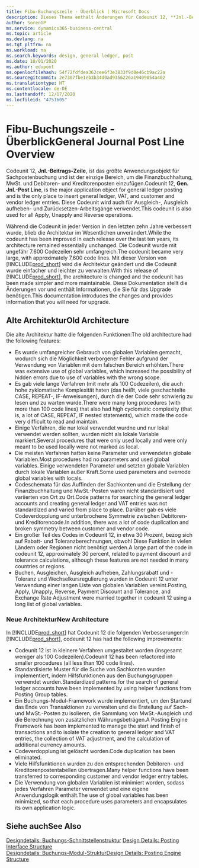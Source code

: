 ```yaml
---
title: Fibu-Buchungszeile - Überblick | Microsoft Docs
description: Dieses Thema enthält Änderungen für Codeunit 12, **Jnl.-Beitrags-Zeile**, welche das größte Anwendungsobjekt für Sachpostenbuchung ist und der einzige Bereich, um in der Finanzbuchhaltung MwSt. und Debitoren- und Kreditorenposten einzufügen.
author: SorenGP
ms.service: dynamics365-business-central
ms.topic: article
ms.devlang: na
ms.tgt_pltfrm: na
ms.workload: na
ms.search.keywords: design, general ledger, post
ms.date: 10/01/2020
ms.author: edupont
ms.openlocfilehash: 54f72fdfdea362cee6f3e3833f9d0e46cb9ac22a
ms.sourcegitcommit: 2e7307fbe1eb3b34d0ad9356226a19409054a402
ms.translationtype: HT
ms.contentlocale: de-DE
ms.lasthandoff: 12/17/2020
ms.locfileid: "4751605"
---
```

# <a name="general-journal-post-line-overview"></a><span data-ttu-id="fa408-103">Fibu-Buchungszeile - Überblick</span><span class="sxs-lookup"><span data-stu-id="fa408-103">General Journal Post Line Overview</span></span>
<span data-ttu-id="fa408-104">Codeunit 12, **Jnl.-Beitrags-Zeile**, ist das größte Anwendungsobjekt für Sachpostenbuchung und ist der einzige Bereich, um die Finanzbuchhaltung, MwSt. und Debitoren- und Kreditorenposten einzufügen.</span><span class="sxs-lookup"><span data-stu-id="fa408-104">Codeunit 12, **Gen. Jnl.-Post Line**, is the major application object for general ledger posting and is the only place to insert general ledger, VAT, and customer and vendor ledger entries.</span></span> <span data-ttu-id="fa408-105">Diese Codeunit wird auch für Ausgleich-, Ausgleich aufheben- und Zurücksetzen-Arbeitsgänge verwendet.</span><span class="sxs-lookup"><span data-stu-id="fa408-105">This codeunit is also used for all Apply, Unapply and Reverse operations.</span></span>  
  
<span data-ttu-id="fa408-106">Während die Codeunit in jeder Version in den letzten zehn Jahre verbessert wurde, blieb die Architektur im Wesentlichen unverändert.</span><span class="sxs-lookup"><span data-stu-id="fa408-106">While the codeunit has been improved in each release over the last ten years, its architecture remained essentially unchanged.</span></span> <span data-ttu-id="fa408-107">Die Codeunit wurde mit ungefähr 7.600 Codezeilen sehr umfangreich.</span><span class="sxs-lookup"><span data-stu-id="fa408-107">The codeunit became very large, with approximately 7,600 code lines.</span></span> <span data-ttu-id="fa408-108">Mit dieser Version von [!INCLUDE[prod_short](includes/prod_short.md)] wird die Architektur geändert und die Codeunit wurde einfacher und leichter zu verwalten.</span><span class="sxs-lookup"><span data-stu-id="fa408-108">With this release of [!INCLUDE[prod_short](includes/prod_short.md)], the architecture is changed and the codeunit has been made simpler and more maintainable.</span></span> <span data-ttu-id="fa408-109">Diese Dokumentation stellt die Änderungen vor und enthält Informationen, die Sie für das Upgrade benötigen.</span><span class="sxs-lookup"><span data-stu-id="fa408-109">This documentation introduces the changes and provides information that you will need for upgrade.</span></span>  
  
## <a name="old-architecture"></a><span data-ttu-id="fa408-110">Alte Architektur</span><span class="sxs-lookup"><span data-stu-id="fa408-110">Old Architecture</span></span>  
<span data-ttu-id="fa408-111">Die alte Architektur hatte die folgenden Funktionen:</span><span class="sxs-lookup"><span data-stu-id="fa408-111">The old architecture had the following features:</span></span>  
  
* <span data-ttu-id="fa408-112">Es wurde umfangreicher Gebrauch von globalen Variablen gemacht, wodurch sich die Möglichkeit verborgener Fehler aufgrund der Verwendung von Variablen mit dem falschen Bereich erhöhten.</span><span class="sxs-lookup"><span data-stu-id="fa408-112">There was extensive use of global variables, which increased the possibility of hidden errors due to use of variables with the wrong scope.</span></span>  
* <span data-ttu-id="fa408-113">Es gab viele lange Verfahren (mit mehr als 100 Codezeilen), die auch hohe zyklomatische Komplexität haten (das heißt, viele geschachtelte CASE, REPEAT-, IF-Anweisungen), durch die der Code sehr schwierig zu lesen und zu warten wurde.</span><span class="sxs-lookup"><span data-stu-id="fa408-113">There were many long procedures (with more than 100 code lines) that also had high cyclomatic complexity (that is, a lot of CASE, REPEAT, IF nested statements), which made the code very difficult to read and maintain.</span></span>  
* <span data-ttu-id="fa408-114">Einige Verfahren, die nur lokal verwendet wurdne und nur lokal verwendet werden sollten, wurden nicht als lokale Variable markiert.</span><span class="sxs-lookup"><span data-stu-id="fa408-114">Several procedures that were only used locally and were only meant to be used locally were not marked as local.</span></span>  
* <span data-ttu-id="fa408-115">Die meisten Verfahren hatten keine Parameter und verwendeten globale Variablen.</span><span class="sxs-lookup"><span data-stu-id="fa408-115">Most procedures had no parameters and used global variables.</span></span> <span data-ttu-id="fa408-116">Einige verwendeten Parameter und setzten globale Variablen durch lokale Variablen außer Kraft.</span><span class="sxs-lookup"><span data-stu-id="fa408-116">Some used parameters and overrode global variables with locals.</span></span>  
* <span data-ttu-id="fa408-117">Codeschemata für das Auffinden der Sachkonten und die Erstellung der Finanzbuchhaltung und MwSt.-Posten waren nicht standardisiert und variierten von Ort zu Ort.</span><span class="sxs-lookup"><span data-stu-id="fa408-117">Code patterns for searching the general ledger accounts and creating general ledger and VAT entries was not standardized and varied from place to place.</span></span> <span data-ttu-id="fa408-118">Darüber gab es viele Codeverdopplung und unterbrochene Symmetrie zwischen Debitoren- und Kreditorencode.</span><span class="sxs-lookup"><span data-stu-id="fa408-118">In addition, there was a lot of code duplication and broken symmetry between customer and vendor code.</span></span>  
* <span data-ttu-id="fa408-119">Ein großer Teil des Codes in Codeunit 12, in etwa 30 Prozent, bezog sich auf Rabatt- und Toleranzberechnungen, obwohl Diese Funktion in vielen Ländern oder Regionen nicht benötigt werden.</span><span class="sxs-lookup"><span data-stu-id="fa408-119">A large part of the code in codeunit 12, approximately 30 percent, related to payment discount and tolerance calculations, although these features are not needed in many countries or regions.</span></span>  
* <span data-ttu-id="fa408-120">Buchen, Ausgleichen, Ausgleich aufheben, Zahlungsrabatt und -Toleranz und Wechselkursregulierung wurden in Codeunit 12 unter Verwendung einer langen Liste von globalen Variablen vereint.</span><span class="sxs-lookup"><span data-stu-id="fa408-120">Posting, Apply, Unapply, Reverse, Payment Discount and Tolerance, and Exchange Rate Adjustment were married together in codeunit 12 using a long list of global variables.</span></span>  
  
### <a name="new-architecture"></a><span data-ttu-id="fa408-121">Neue Architektur</span><span class="sxs-lookup"><span data-stu-id="fa408-121">New Architecture</span></span>  
<span data-ttu-id="fa408-122">In [!INCLUDE[prod_short](includes/prod_short.md)] hat Codeunit 12 die folgenden Verbesserungen:</span><span class="sxs-lookup"><span data-stu-id="fa408-122">In [!INCLUDE[prod_short](includes/prod_short.md)], codeunit 12 has had the following improvements:</span></span>  
  
* <span data-ttu-id="fa408-123">Codeunit 12 ist in kleinere Verfahren umgestaltet worden (insgesamt weniger als 100 Codezeilen).</span><span class="sxs-lookup"><span data-stu-id="fa408-123">Codeunit 12 has been refactored into smaller procedures (all less than 100 code lines).</span></span>  
* <span data-ttu-id="fa408-124">Standardisierte Muster für die Suche von Sachkonten wurden implementiert, indem Hilfsfunktionen aus den Buchungsgruppen verwendet wurden.</span><span class="sxs-lookup"><span data-stu-id="fa408-124">Standardized patterns for the search of general ledger accounts have been implemented by using helper functions from Posting Group tables.</span></span>  
* <span data-ttu-id="fa408-125">Ein Buchungs-Modul-Framework wurde implementiert, um den Startund das Ende von Transaktionen zu verwalten und die Erstellung auf Sach- und MwSt.-Posten zu isolieren, die Sammlung von MwSt.-Ausgleich und die Berechnung von zusätzlichen Währungsbeträgen.</span><span class="sxs-lookup"><span data-stu-id="fa408-125">A Posting Engine Framework has been implemented to manage the start and finish of transactions and to isolate the creation to general ledger and VAT entries, the collection of VAT adjustment, and the calculation of additional currency amounts.</span></span>  
* <span data-ttu-id="fa408-126">Codeverdopplung ist gelöscht worden.</span><span class="sxs-lookup"><span data-stu-id="fa408-126">Code duplication has been eliminated.</span></span>  
* <span data-ttu-id="fa408-127">Viele Hilfsfunktionen wurden zu den entsprechenden Debitoren- und Kreditorenpostentabellen übertragen.</span><span class="sxs-lookup"><span data-stu-id="fa408-127">Many helper functions have been transferred to corresponding customer and vendor ledger entry tables.</span></span>  
* <span data-ttu-id="fa408-128">Die Verwendung von globalen Variablen ist minimiert worden, sodass jedes Verfahren Parameter verwendet und eine eigene Anwendungslogik enthält.</span><span class="sxs-lookup"><span data-stu-id="fa408-128">The use of global variables has been minimized, so that each procedure uses parameters and encapsulates its own application logic.</span></span>  
  
## <a name="see-also"></a><span data-ttu-id="fa408-129">Siehe auch</span><span class="sxs-lookup"><span data-stu-id="fa408-129">See Also</span></span>  
<span data-ttu-id="fa408-130">[Designdetails: Buchungs-Schnittstellenstruktur](design-details-posting-interface-structure.md) </span><span class="sxs-lookup"><span data-stu-id="fa408-130">[Design Details: Posting Interface Structure](design-details-posting-interface-structure.md) </span></span>  
[<span data-ttu-id="fa408-131">Designdetails: Buchungs-Modul-Struktur</span><span class="sxs-lookup"><span data-stu-id="fa408-131">Design Details: Posting Engine Structure</span></span>](design-details-posting-engine-structure.md)
